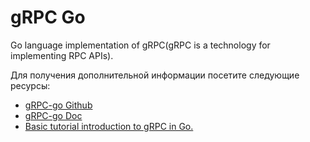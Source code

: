 # gRPC Go

Go language implementation of gRPC(gRPC is a technology for implementing RPC APIs).

Для получения дополнительной информации посетите следующие ресурсы:

- [gRPC-go Github](https://github.com/grpc/grpc-go/)
- [gRPC-go Doc](https://pkg.go.dev/google.golang.org/grpc/)
- [Basic tutorial introduction to gRPC in Go.](https://grpc.io/docs/languages/go/basics/)
